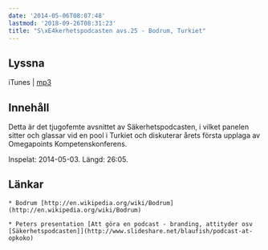 ```yaml
---
date: '2014-05-06T08:07:48'
lastmod: '2018-09-26T08:31:23'
title: "S\xE4kerhetspodcasten avs.25 - Bodrum, Turkiet"
---
```

## Lyssna

iTunes \| [mp3](http://traffic.libsyn.com/sakerhetspodcasten/sakpodcast_bodrum_mixdown_2.mp3) 

## Innehåll

Detta är det tjugofemte avsnittet av Säkerhetspodcasten, i vilket panelen sitter
och glassar vid en pool i Turkiet och diskuterar årets första upplaga av Omegapoints
Kompetenskonferens.

Inspelat: 2014-05-03. Längd: 26:05.

## Länkar


	* Bodrum [http://en.wikipedia.org/wiki/Bodrum](http://en.wikipedia.org/wiki/Bodrum) 

	* Peters presentation [Att göra en podcast - branding, attityder osv [Säkerhetspodcasten]](http://www.slideshare.net/blaufish/podcast-at-opkoko)




 

 

 

 
